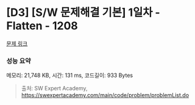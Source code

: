 # [D3] [S/W 문제해결 기본] 1일차 - Flatten - 1208 

[문제 링크](https://swexpertacademy.com/main/code/problem/problemDetail.do?contestProbId=AV139KOaABgCFAYh) 

### 성능 요약

메모리: 21,748 KB, 시간: 131 ms, 코드길이: 933 Bytes



> 출처: SW Expert Academy, https://swexpertacademy.com/main/code/problem/problemList.do